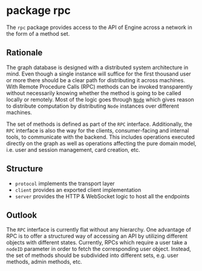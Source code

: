 # package rpc

The `rpc` package provides access to the API of Engine across a network in the form of a method set.

## Rationale

The graph database is designed with a distributed system architecture in mind. Even though a single instance will suffice for the first thousand user or more there should be a clear path for distributing it across machines. With Remote Procedure Calls (RPC) methods can be invoked transparently without necessarily knowing whether the method is going to be called locally or remotely. Most of the logic goes through [`Node`](https://github.com/october93/engine/blob/master/graph/node.go) which gives reason to distribute computation by distributing `Node` instances over different machines.

The set of methods is defined as part of the `RPC` interface. Additionally, the `RPC` interface is also the way for the clients, consumer-facing and internal tools, to communicate with the backend. This includes operations executed directly on the graph as well as operations affecting the pure domain model, i.e. user and session management, card creation, etc.

## Structure

* `protocol` implements the transport layer 
* `client` provides an exported client implementation
* `server` provides the HTTP & WebSocket logic to host all the endpoints

## Outlook

The `RPC` interface is currently flat without any hierarchy. One advantage of RPC is to offer a structured way of accessing an API by utilizing different objects with different states. Currently, RPCs which require a user take a `nodeID` parameter in order to fetch the corresponding user object. Instead, the set of methods should be subdivided into different sets, e.g. user methods, admin methods, etc.
